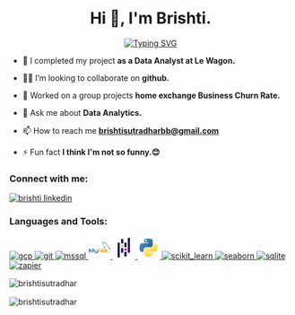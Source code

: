 <h1 align="center">Hi 👋, I'm Brishti.</h1>

<p align="center">
  <a href="https://git.io/typing-svg"><img src="https://readme-typing-svg.herokuapp.com?font=Open+Sans&weight=600&duration=3000&pause=500&color=800080&center=true&vCenter=true&width=435&lines=A+passionate+Data+Analyst;Le+Wagon+Alumni;Life+long+learner" alt="Typing SVG" /></a>
</p>



- 🔭 I completed my project **as a Data Analyst at Le Wagon.**

- 👨‍💻 I’m looking to collaborate on **github.**

- 👯 Worked on a group projects **home exchange Business Churn Rate.**

- 💬 Ask me about **Data Analytics.**

- 📫 How to reach me **brishtisutradharbb@gmail.com**

- ⚡ Fun fact **I think I'm not so funny.😊**

<h3 align="left">Connect with me:</h3>
<p align="left">
  <a href="https://www.linkedin.com/in/brishti-sutradhar/" target="_blank">
    <img src="https://img.shields.io/badge/LinkedIn-0077B5?style=for-the-badge&logo=linkedin&logoColor=white" alt="brishti linkedin"/>
  </a>
</p>

<h3 align="left">Languages and Tools:</h3>
<p align="left"> <a href="https://cloud.google.com" target="_blank" rel="noreferrer"> <img src="https://www.vectorlogo.zone/logos/google_cloud/google_cloud-icon.svg" alt="gcp" width="40" height="40"/> </a> <a href="https://git-scm.com/" target="_blank" rel="noreferrer"> <img src="https://www.vectorlogo.zone/logos/git-scm/git-scm-icon.svg" alt="git" width="40" height="40"/> </a> <a href="https://www.microsoft.com/en-us/sql-server" target="_blank" rel="noreferrer"> <img src="https://www.svgrepo.com/show/303229/microsoft-sql-server-logo.svg" alt="mssql" width="40" height="40"/> </a> <a href="https://www.mysql.com/" target="_blank" rel="noreferrer"> <img src="https://raw.githubusercontent.com/devicons/devicon/master/icons/mysql/mysql-original-wordmark.svg" alt="mysql" width="40" height="40"/> </a> <a href="https://pandas.pydata.org/" target="_blank" rel="noreferrer"> <img src="https://raw.githubusercontent.com/devicons/devicon/2ae2a900d2f041da66e950e4d48052658d850630/icons/pandas/pandas-original.svg" alt="pandas" width="40" height="40"/> </a> <a href="https://www.python.org" target="_blank" rel="noreferrer"> <img src="https://raw.githubusercontent.com/devicons/devicon/master/icons/python/python-original.svg" alt="python" width="40" height="40"/> </a> <a href="https://scikit-learn.org/" target="_blank" rel="noreferrer"> <img src="https://upload.wikimedia.org/wikipedia/commons/0/05/Scikit_learn_logo_small.svg" alt="scikit_learn" width="40" height="40"/> </a> <a href="https://seaborn.pydata.org/" target="_blank" rel="noreferrer"> <img src="https://seaborn.pydata.org/_images/logo-mark-lightbg.svg" alt="seaborn" width="40" height="40"/> </a> <a href="https://www.sqlite.org/" target="_blank" rel="noreferrer"> <img src="https://www.vectorlogo.zone/logos/sqlite/sqlite-icon.svg" alt="sqlite" width="40" height="40"/> </a> <a href="https://zapier.com" target="_blank" rel="noreferrer"> <img src="https://www.vectorlogo.zone/logos/zapier/zapier-icon.svg" alt="zapier" width="40" height="40"/> </a> </p>



<p><img align="center" src="https://github-readme-stats.vercel.app/api/top-langs?username=brishtisutradhar&show_icons=true&locale=en&layout=compact" alt="brishtisutradhar" /></p>

<p><img align="center" src="https://github-readme-streak-stats.herokuapp.com/?user=brishtisutradhar&" alt="brishtisutradhar" /></p>


